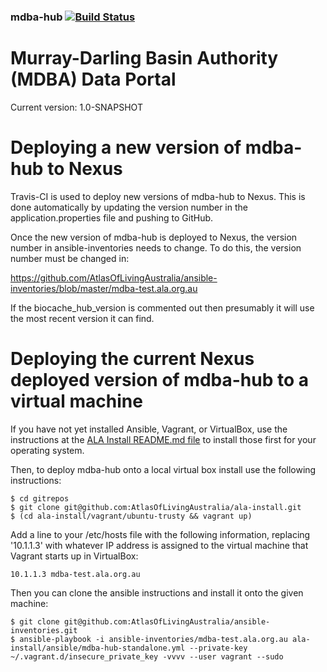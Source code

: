 ### mdba-hub   [![Build Status](https://travis-ci.org/AtlasOfLivingAustralia/mdba-hub.svg?branch=master)](https://travis-ci.org/AtlasOfLivingAustralia/mdba-hub/)

# Murray-Darling Basin Authority (MDBA) Data Portal

Current version: 1.0-SNAPSHOT

Deploying a new version of mdba-hub to Nexus
===========================================

Travis-CI is used to deploy new versions of mdba-hub to Nexus. This is done automatically by updating the version number in the application.properties file and pushing to GitHub.

Once the new version of mdba-hub is deployed to Nexus, the version number in ansible-inventories needs to change. To do this, the version number must be changed in: 

https://github.com/AtlasOfLivingAustralia/ansible-inventories/blob/master/mdba-test.ala.org.au

If the biocache_hub_version is commented out then presumably it will use the most recent version it can find.

Deploying the current Nexus deployed version of mdba-hub to a virtual machine
========================================================================

If you have not yet installed Ansible, Vagrant, or VirtualBox, use the instructions at the [ALA Install README.md file](https://github.com/AtlasOfLivingAustralia/ala-install/blob/master/README.md) to install those first for your operating system.

Then, to deploy mdba-hub onto a local virtual box install use the following instructions:

```
$ cd gitrepos
$ git clone git@github.com:AtlasOfLivingAustralia/ala-install.git
$ (cd ala-install/vagrant/ubuntu-trusty && vagrant up)
```

Add a line to your /etc/hosts file with the following information, replacing '10.1.1.3' with whatever IP address is assigned to the virtual machine that Vagrant starts up in VirtualBox:

```
10.1.1.3 mdba-test.ala.org.au
```

Then you can clone the ansible instructions and install it onto the given machine:

```
$ git clone git@github.com:AtlasOfLivingAustralia/ansible-inventories.git
$ ansible-playbook -i ansible-inventories/mdba-test.ala.org.au ala-install/ansible/mdba-hub-standalone.yml --private-key ~/.vagrant.d/insecure_private_key -vvvv --user vagrant --sudo
```
